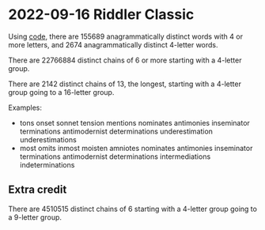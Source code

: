 2022-09-16 Riddler Classic
==========================
Using [code](20220916c.hs), there are 155689 anagrammatically distinct words
with 4 or more letters, and 2674 anagrammatically distinct 4-letter words.

There are 22766884 distinct chains of 6 or more starting with a 4-letter
group.

There are 2142 distinct chains of 13, the longest, starting with a 4-letter
group going to a 16-letter group.

Examples:
* tons onset sonnet tension mentions nominates antimonies inseminator terminations antimodernist determinations underestimation underestimations
* most omits inmost moisten amniotes nominates antimonies inseminator terminations antimodernist determinations intermediations indeterminations

Extra credit
------------
There are 4510515 distinct chains of 6 starting with a 4-letter group going to
a 9-letter group.
